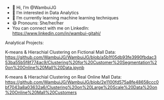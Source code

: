 - 👋 Hi, I’m @WambuiJG
- 👀 I’m interested in Data Analytics 
- 🌱 I’m currently learning machine learning techniques
- 😄 Pronouns: She/her/her
- You can connect with me on LinkedIn: https://www.linkedin.com/in/wambui-gitahi/

Analytical Projects:

K-means & Hierachial Clustering on Fictional Mall Data: https://github.com/WambuiJG/WambuiJG/blob/a5b1f05db93fe3990fbdac353ba55b5f8f774ac9/Clustering%20for%20Customer%20Segmentation%20on%20Online%20Mall%20Data.ipynb

K-means & Hierachial Clustering on Real Online Mall Data: 
https://github.com/WambuiJG/WambuiJG/blob/2e1100fd575a8fe48658ccc0bf7043a8a03632a6/Clustering%20on%20Large%20Scale%20Data%20on%20Online%20Mall%20Customers

